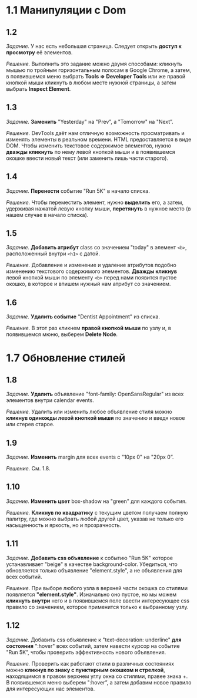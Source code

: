# 1.1 Манипуляции с Dom

## 1.2 

_Задание._
У нас есть небольшая страница. Следует открыть **доступ к просмотру** её элементов.

_Решение._
Выполнить это задание можно двумя способами: кликнуть мышью по тройным горизонтальным полосам в Google Chrome, а затем, в появившемся меню выбрать **Tools => Developer Tools** или же правой кнопкой мыши кликнуть в любом месте нужной страницы, а затем выбрать **Inspect Element**.

## 1.3 

_Задание._
**Заменить** "Yesterday" на "Prev”, а "Tomorrow" на "Next”.

_Решение._
DevTools даёт нам отличную возможность просматривать и изменять элементы в реальном времени. HTML предоставляется в виде DOM. Чтобы изменить текстовое содержимое элементов, нужно **дважды кликнуть** по нему левой кнопкой мыши и в появившемся окошке ввести новый текст (или заменить лишь части старого). 

## 1.4 

_Задание._
**Перенести** событие "Run 5K" в начало списка.

_Решение._
Чтобы переместить элемент, нужно **выделить** его, а затем, удерживая нажатой левую кнопку мыши, **перетянуть** в нужное место (в нашем случае в начало списка).

## 1.5 

_Задание._
**Добавить атрибут** class со значением "today" в элемент `<b>`, расположенный внутри `<h1>` с датой.

_Решение._
Добавление и изменение и удаление атрибутов подобно изменению текстового содержимого элементов. **Дважды кликнув** левой кнопкой мыши по элементу `<b>` перед нами появится пустое окошко, в которое и впишем нужный нам атрибут со значением.

## 1.6 

_Задание._
**Удалить событие** "Dentist Appointment" из списка.

_Решение._
В этот раз кликнем **правой кнопкой мыши** по узлу и, в появившемся мюню, выберем **Delete Node**.

# 1.7 Обновление стилей

## 1.8 

_Задание._
**Удалить** объявление "font-family: OpenSansRegular" из всех элементов внутри calendar events.   

_Решение._
Удалить или изменить любое объявление стиля можно **кликнув одиножды левой кнопкой мыши** по значению и введя новое или стерев старое.

## 1.9 

_Задание._
**Изменить** margin для всех events с "10px 0" на "20px 0”.

_Решение._
См. 1.8.

## 1.10 

_Задание._
**Изменить цвет** box-shadow на "green" для каждого события.

_Решение._
**Кликнув по квадратику** с текущим цветом получаем полную палитру, где можно выбрать любой другой цвет, указав не только его насыщенность и яркость, но и прозрачность.

## 1.11

_Задание._
**Добавить css объявление** к событию "Run 5K" которое устанавливает "beige" в качестве background-color. Убедиться, что обновляется только объявление "element.style", а не объявления для всех событий.

_Решение._
При выборе любого узла в верхней части окошка со стилями появляется **"element.style"**. Изначально оно пустое, но мы можем **кликнуть внутри** него и в появившемся поле ввести интересующее css правило со значением, которое применится только к выбранному узлу.

## 1.12 

_Задание._
Добавить css объявление к "text-decoration: underline" **для состояния** ":hover" всех событий, затем навести курсор на событие "Run 5K”, чтобы проверить эффективность нового объявления.  

_Решение._
Проверить как работают стили в различных состояниях можно **кликнув по знаку с пунктирным окошком и стрелкой**, находящимся в правом верхнем углу окна со стилями, правее знака +. В появившемся меню выберем ":hover”, а затем добавим новое правило для интересующих нас элементов.